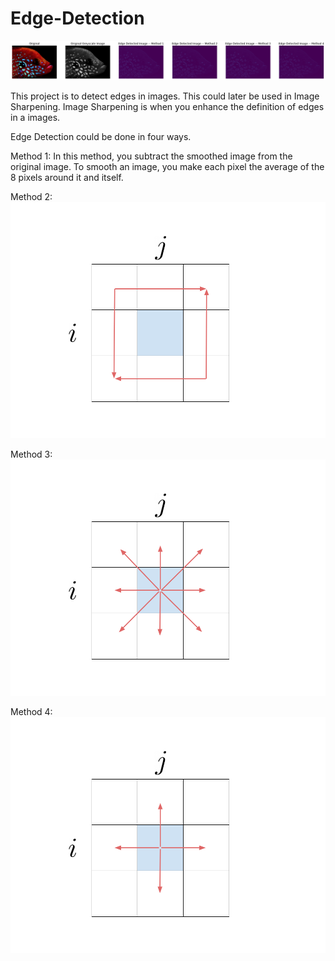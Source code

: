 # Edge-Detection

![](Edge-Detection-Examples.png)


This project is to detect edges in images. This could later be used in Image Sharpening. Image Sharpening is when you enhance the definition of edges in a images. 



Edge Detection could be done in four ways. 

Method 1:
In this method, you subtract the smoothed image from the original image. To smooth an image, you make each pixel the average of the 8 pixels around it and itself.

Method 2:
![](Method-2-Diagram.png)

Method 3:
![](Method-3-Diagram.png)

Method 4:
![](Method-4-Diagram.png)
